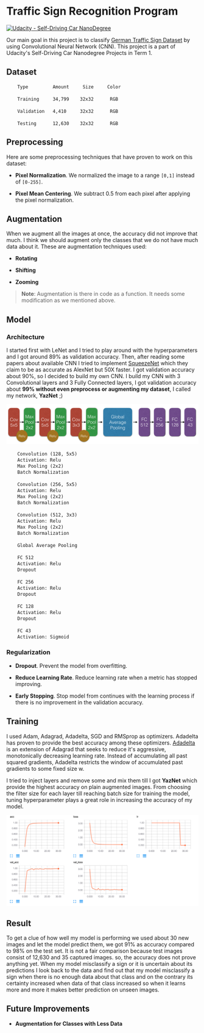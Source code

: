 

# Traffic Sign Recognition Program
[![Udacity - Self-Driving Car NanoDegree](https://s3.amazonaws.com/udacity-sdc/github/shield-carnd.svg)](http://www.udacity.com/drive)

Our main goal in this project is to classify [German Traffic Sign Dataset](http://benchmark.ini.rub.de/?section=gtsrb&subsection=dataset) by using Convolutional Neural Network (CNN). This project is a part of Udacity's Self-Driving Car Nanodegree Projects in Term 1.

## Dataset

```
    Type         Amount     Size     Color
    
    Training     34,799    32x32      RGB

    Validation   4,410     32x32      RGB

    Testing      12,630    32x32      RGB
```

## Preprocessing

Here are some preprocessing techniques that have proven to work on this dataset:

* **Pixel Normalization**. We normalized the image to a range `[0,1]` instead of `[0-255]`.

* **Pixel Mean Centering**. We subtract 0.5 from each pixel after applying the pixel normalization.

## Augmentation

When we augment all the images at once, the accuracy did not improve that much. I think we should augment only the classes that we do not have much data about it. These are augmentation techniques used: 

* **Rotating**

* **Shifting**

* **Zooming**

> **Note**: Augmentation is there in code as a function. It needs some modification as we mentioned above.

## Model 

### Architecture

I started first with LeNet and I tried to play around with the hyperparameters and I got around 89% as validation accuracy. Then, after reading some papers about available CNN I tried to implement [SqueezeNet](https://arxiv.org/pdf/1602.07360.pdf) which they claim to be as accurate as AlexNet but 50X faster. I got validation accuracy about 90%, so I decided to build my own CNN. I build my CNN with 3 Convolutional layers and 3 Fully Connected layers, I got validation accuracy about **99% without even preprocess or augmenting my dataset**, I called my network, **YazNet** ;)

<p align="center">
  <img src="YazNet_Arch.png" alt="Architecture"/>
</p>

```
    Convolution (128, 5x5)
    Activation: Relu
    Max Pooling (2x2)
    Batch Normalization
    
    Convolution (256, 5x5)
    Activation: Relu
    Max Pooling (2x2)
    Batch Normalization
    
    Convolution (512, 3x3)
    Activation: Relu
    Max Pooling (2x2)
    Batch Normalization

    Global Average Pooling
    
    FC 512
    Activation: Relu
    Dropout
    
    FC 256
    Activation: Relu
    Dropout
    
    FC 128
    Activation: Relu
    Dropout
    
    FC 43
    Activation: Sigmoid
```

### Regularization

* **Dropout**. Prevent the model from overfitting.

* **Reduce Learning Rate**. Reduce learning rate when a metric has stopped improving.

* **Early Stopping**. Stop model from continues with the learning process if there is no improvement in the validation accuracy.

## Training

I used Adam, Adagrad, Adadelta, SGD and RMSprop as optimizers. Adadelta has proven to provide the best accuracy among these optimizers. [Adadelta](http://sebastianruder.com/optimizing-gradient-descent/index.html#adadelta) is an extension of Adagrad that seeks to reduce it's aggressive, monotonically decreasing learning rate. Instead of accumulating all past squared gradients, Adadelta restricts the window of accumulated past gradients to some fixed size w.

I tried to inject layers and remove some and mix them till I got **YazNet** which provide the highest accuracy on plain augmented images. From choosing the filter size for each layer till reaching batch size for training the model, tuning hyperparameter plays a great role in increasing the accuracy of my model.


<p align="center">
  <img src="Model_Training_Stat.png" alt="Training Statistics"/>
</p>


## Result

To get a clue of how well my model is performing we used about 30 new images and let the model predict them, we got 91% as accuracy compared to 98% on the test set. It is not a fair comparison because test images consist of 12,630 and 35 captured images. so, the accuracy does not prove anything yet. When my model misclassify a sign or it is uncertain about its predictions I look back to the data and find out that my model misclassify a sign when there is no enough data about that class and on the contrary its certainty increased when data of that class increased so when it learns more and more it makes better prediction on unseen images.

## Future Improvements

* **Augmentation for Classes with Less Data**